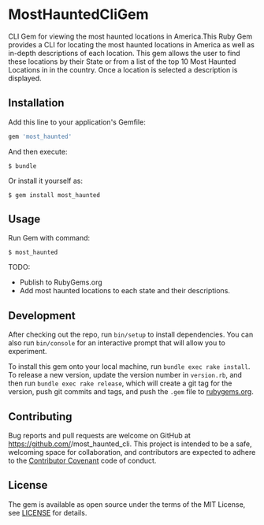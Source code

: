 # MostHauntedCliGem

CLI Gem for viewing the most haunted locations in America.This Ruby 
Gem provides a CLI for locating the most haunted locations in America 
as well as in-depth descriptions of each location. This gem allows the user to find these
locations by their State or from a list of the top 10 Most Haunted Locations in 
in the country. Once a location is selected a description is displayed.

## Installation

Add this line to your application's Gemfile:

```ruby
gem 'most_haunted'
```

And then execute:

    $ bundle

Or install it yourself as:

    $ gem install most_haunted

## Usage

Run Gem with command:

    $ most_haunted
    
TODO:
    
* Publish to RubyGems.org
* Add most haunted locations to each state and their descriptions.

## Development

After checking out the repo, run `bin/setup` to install dependencies. You can also run `bin/console` for an interactive prompt that will allow you to experiment.

To install this gem onto your local machine, run `bundle exec rake install`. To release a new version, update the version number in `version.rb`, and then run `bundle exec rake release`, which will create a git tag for the version, push git commits and tags, and push the `.gem` file to [rubygems.org](https://rubygems.org).

## Contributing

Bug reports and pull requests are welcome on GitHub at https://github.com/<github username>/most_haunted_cli.
This project is intended to be a safe, welcoming space for collaboration, and contributors are expected to adhere to the [Contributor Covenant](https://www.contributor-covenant.org/) code of conduct.

## License 

The gem is available as open source under the terms of the MIT License, 
see [LICENSE](LICENSE.md) for details.
